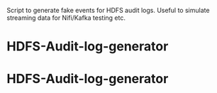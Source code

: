 Script to generate fake events for HDFS audit logs. Useful to simulate streaming data for Nifi/Kafka testing etc. 

# HDFS-Audit-log-generator
# HDFS-Audit-log-generator
